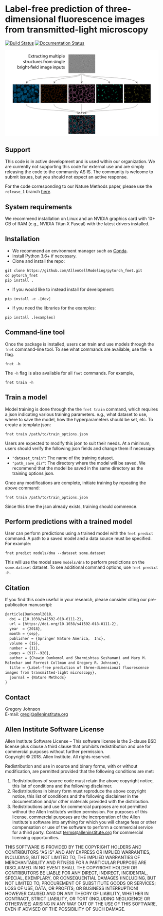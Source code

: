 # Label-free prediction of three-dimensional fluorescence images from transmitted-light microscopy

[![Build Status](https://travis-ci.org/AllenCellModeling/pytorch_fnet.svg?branch=master)](https://travis-ci.org/AllenCellModeling/pytorch_fnet)
[![Documentation Status](https://readthedocs.org/projects/pytorch-fnet/badge/?version=latest)](https://pytorch-fnet.readthedocs.io/en/latest/?badge=latest)

![Combined outputs](doc/source/_static/PredictingStructures-1.jpg?raw=true "Combined outputs")

## Support

This code is in active development and is used within our organization. We are currently not supporting this code for external use and are simply releasing the code to the community AS IS. The community is welcome to submit issues, but you should not expect an active response.

For the code corresponding to our Nature Methods paper, please use the `release_1` branch [here](https://github.com/AllenCellModeling/pytorch_fnet/tree/release_1).

## System requirements

We recommend installation on Linux and an NVIDIA graphics card with 10+ GB of RAM (e.g., NVIDIA Titan X Pascal) with the latest drivers installed.

## Installation

- We recommend an environment manager such as [Conda](https://docs.conda.io/en/latest/miniconda.html).
- Install Python 3.6+ if necessary.
- Clone and install the repo:

```shell
git clone https://github.com/AllenCellModeling/pytorch_fnet.git
cd pytorch_fnet
pip install .
```

- If you would like to instead install for development:

```shell
pip install -e .[dev]
```

- If you need the libraries for the examples:

```shell
pip install .[examples]
```

## Command-line tool

Once the package is installed, users can train and use models through the `fnet` command-line tool. To see what commands are available, use the `-h` flag.

```shell
fnet -h
```

The `-h` flag is also available for all `fnet` commands. For example,

```shell
fnet train -h
```

## Train a model

Model training is done through the the `fnet train` command, which requires a json indicating various training parameters. e.g., what dataset to use, where to save the model, how the hyperparameters should be set, etc. To create a template json:

```shell
fnet train /path/to/train_options.json
```

Users are expected to modify this json to suit their needs. At a minimum, users should verify the following json fields and change them if necessary:

- `"dataset_train"`: The name of the training dataset.
- `"path_save_dir"`: The directory where the model will be saved. We recommend that the model be saved in the same directory as the training options json.

Once any modifications are complete, initiate training by repeating the above command:

```shell
fnet train /path/to/train_options.json
```

Since this time the json already exists, training should commence.

## Perform predictions with a trained model

User can perform predictions using a trained model with the `fnet predict` command. A path to a saved model and a data source must be specified. For example:

```shell
fnet predict models/dna --dataset some.dataset
```

This will use the model save `models/dna` to perform predictions on the `some.dataset` dataset. To see additional command options, use `fnet predict -h`.

## Citation

If you find this code useful in your research, please consider citing our pre-publication manuscript:

```
@article{Ounkomol2018,
  doi = {10.1038/s41592-018-0111-2},
  url = {https://doi.org/10.1038/s41592-018-0111-2},
  year  = {2018},
  month = {sep},
  publisher = {Springer Nature America,  Inc},
  volume = {15},
  number = {11},
  pages = {917--920},
  author = {Chawin Ounkomol and Sharmishtaa Seshamani and Mary M. Maleckar and Forrest Collman and Gregory R. Johnson},
  title = {Label-free prediction of three-dimensional fluorescence images from transmitted-light microscopy},
  journal = {Nature Methods}
}
```

## Contact

Gregory Johnson  
E-mail: <gregj@alleninstitute.org>

## Allen Institute Software License

Allen Institute Software License – This software license is the 2-clause BSD license plus clause a third clause that prohibits redistribution and use for commercial purposes without further permission.   
Copyright © 2018. Allen Institute.  All rights reserved.

Redistribution and use in source and binary forms, with or without modification, are permitted provided that the following conditions are met:
1. Redistributions of source code must retain the above copyright notice, this list of conditions and the following disclaimer.  
2. Redistributions in binary form must reproduce the above copyright notice, this list of conditions and the following disclaimer in the documentation and/or other materials provided with the distribution.  
3. Redistributions and use for commercial purposes are not permitted without the Allen Institute’s written permission. For purposes of this license, commercial purposes are the incorporation of the Allen Institute's software into anything for which you will charge fees or other compensation or use of the software to perform a commercial service for a third party. Contact terms@alleninstitute.org for commercial licensing opportunities.  

THIS SOFTWARE IS PROVIDED BY THE COPYRIGHT HOLDERS AND CONTRIBUTORS "AS IS" AND ANY EXPRESS OR IMPLIED WARRANTIES, INCLUDING, BUT NOT LIMITED TO, THE IMPLIED WARRANTIES OF MERCHANTABILITY AND FITNESS FOR A PARTICULAR PURPOSE ARE DISCLAIMED. IN NO EVENT SHALL THE COPYRIGHT HOLDER OR CONTRIBUTORS BE LIABLE FOR ANY DIRECT, INDIRECT, INCIDENTAL, SPECIAL, EXEMPLARY, OR CONSEQUENTIAL DAMAGES (INCLUDING, BUT NOT LIMITED TO, PROCUREMENT OF SUBSTITUTE GOODS OR SERVICES; LOSS OF USE, DATA, OR PROFITS; OR BUSINESS INTERRUPTION) HOWEVER CAUSED AND ON ANY THEORY OF LIABILITY, WHETHER IN CONTRACT, STRICT LIABILITY, OR TORT (INCLUDING NEGLIGENCE OR OTHERWISE) ARISING IN ANY WAY OUT OF THE USE OF THIS SOFTWARE, EVEN IF ADVISED OF THE POSSIBILITY OF SUCH DAMAGE.
